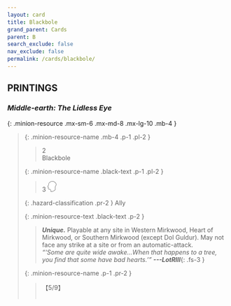 ```yaml
---
layout: card
title: Blackbole
grand_parent: Cards
parent: B
search_exclude: false
nav_exclude: false
permalink: /cards/blackbole/
---
```


## PRINTINGS


### _Middle-earth: The Lidless Eye_

{: .minion-resource .mx-sm-6 .mx-md-8 .mx-lg-10 .mb-4 }
> {: .minion-resource-name .mb-4 .p-1 .pl-2 }
> > <div class="hazard-mp">2</div>
> > <div class="card-name">Blackbole</div>
>
> {: .minion-resource-name .black-text .p-1 .pl-2 }
> > 3 ![](/assets/images/mind.svg)
>
> {: .hazard-classification .pr-2 }
> Ally
>
> {: .minion-resource-text .black-text .p-2 }
> > _**Unique.**_ Playable at any site in Western Mirkwood, Heart of Mirkwood, or Southern Mirkwood (except Dol Guldur). May not face any strike at a site or from an automatic-attack. <br>_“‘Some are quite wide awake...When that happens to a tree, you find that some have bad hearts.’”_ ***---&#65279;LotRIII***{: .fs-3 } 
> 
> {: .minion-resource-name .p-1 .pr-2 }
> > <div class="card-shield">【5/9】</div>
> > <div class="card-corruption-white">&nbsp;</div>
